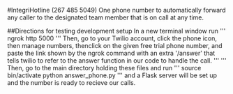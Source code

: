 #IntegriHotline (267 485 5049)
One phone number to automatically forward any caller to the designated team member that is on call at any time.

##Directions for testing development setup
In a new terminal window run 
'''
ngrok http 5000
'''
Then, go to your Twilio account, click the phone icon, then manage numbers, thenclick on the given free trial phone number, and paste the link shown by the ngrok command with an extra '/answer' that tells twilio to refer to the answer function in our code to handle the call. 
'''
'''
Then, go to the main directory holding these files and run 
'''
source bin/activate
python answer_phone.py
'''
and a Flask server will be set up and the number is ready to recieve our calls. 

